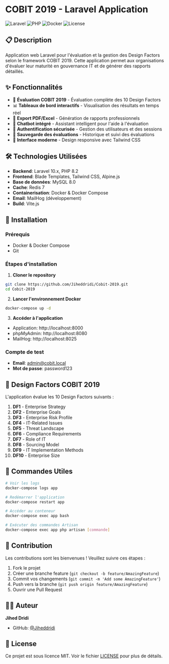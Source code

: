 # COBIT 2019 - Laravel Application

![Laravel](https://img.shields.io/badge/Laravel-10.x-red.svg)
![PHP](https://img.shields.io/badge/PHP-8.2-blue.svg)
![Docker](https://img.shields.io/badge/Docker-Enabled-blue.svg)
![License](https://img.shields.io/badge/License-MIT-green.svg)

## 📋 Description

Application web Laravel pour l'évaluation et la gestion des Design Factors selon le framework COBIT 2019. Cette application permet aux organisations d'évaluer leur maturité en gouvernance IT et de générer des rapports détaillés.

## ✨ Fonctionnalités

- 🎯 **Évaluation COBIT 2019** - Évaluation complète des 10 Design Factors
- 📊 **Tableaux de bord interactifs** - Visualisation des résultats en temps réel
- 📄 **Export PDF/Excel** - Génération de rapports professionnels
- 🤖 **Chatbot intégré** - Assistant intelligent pour l'aide à l'évaluation
- 🔐 **Authentification sécurisée** - Gestion des utilisateurs et des sessions
- 💾 **Sauvegarde des évaluations** - Historique et suivi des évaluations
- 🎨 **Interface moderne** - Design responsive avec Tailwind CSS

## 🛠️ Technologies Utilisées

- **Backend**: Laravel 10.x, PHP 8.2
- **Frontend**: Blade Templates, Tailwind CSS, Alpine.js
- **Base de données**: MySQL 8.0
- **Cache**: Redis 7
- **Containerisation**: Docker & Docker Compose
- **Email**: MailHog (développement)
- **Build**: Vite.js

## 🚀 Installation

### Prérequis

- Docker & Docker Compose
- Git

### Étapes d'installation

1. **Cloner le repository**
```bash
git clone https://github.com/Jiheddridi/Cobit-2019.git
cd Cobit-2019
```

2. **Lancer l'environnement Docker**
```bash
docker-compose up -d
```

3. **Accéder à l'application**
- Application: http://localhost:8000
- phpMyAdmin: http://localhost:8080
- MailHog: http://localhost:8025

### Compte de test

- **Email**: admin@cobit.local
- **Mot de passe**: password123

## 🎯 Design Factors COBIT 2019

L'application évalue les 10 Design Factors suivants :

1. **DF1** - Enterprise Strategy
2. **DF2** - Enterprise Goals
3. **DF3** - Enterprise Risk Profile
4. **DF4** - IT-Related Issues
5. **DF5** - Threat Landscape
6. **DF6** - Compliance Requirements
7. **DF7** - Role of IT
8. **DF8** - Sourcing Model
9. **DF9** - IT Implementation Methods
10. **DF10** - Enterprise Size

## 🔧 Commandes Utiles

```bash
# Voir les logs
docker-compose logs app

# Redémarrer l'application
docker-compose restart app

# Accéder au conteneur
docker-compose exec app bash

# Exécuter des commandes Artisan
docker-compose exec app php artisan [commande]
```

## 🤝 Contribution

Les contributions sont les bienvenues ! Veuillez suivre ces étapes :

1. Fork le projet
2. Créer une branche feature (`git checkout -b feature/AmazingFeature`)
3. Commit vos changements (`git commit -m 'Add some AmazingFeature'`)
4. Push vers la branche (`git push origin feature/AmazingFeature`)
5. Ouvrir une Pull Request

## 👨‍💻 Auteur

**Jihed Dridi**
- GitHub: [@Jiheddridi](https://github.com/Jiheddridi)

## 📝 License

Ce projet est sous licence MIT. Voir le fichier [LICENSE](LICENSE) pour plus de détails.
